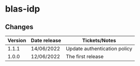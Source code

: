 # blas-idp

## Changes

| Version | Date release | Tickets/Notes                |
|---------|--------------|------------------------------|
| 1.1.1   | 14/06/2022   | Update authentication policy |
| 1.0.0   | 12/06/2022   | The first release            |